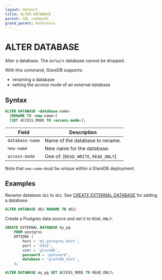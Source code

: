 ```yaml
---
layout: default
title: ALTER DATABASE
parent: SQL commands
grand_parent: Reference
---
```


# ALTER DATABASE

Alter a database. The `default` database cannot be dropped.

With this command, GlareDB supports:

- renaming a database
- setting the access mode of an external database

## Syntax

```sql
ALTER DATABASE <database-name>
  [RENAME TO <new-name>]
  [SET ACCESS_MODE TO <access-mode>];
```

| Field           | Description                           |
| --------------- | ------------------------------------- |
| `database-name` | Name of the database to rename.       |
| `new-name`      | New name for the database.            |
| `access-mode`   | One of: \[`READ_WRITE`, `READ_ONLY`\] |

Note that `new-name` must be unique within a GlareDB deployment.

## Examples

Rename database `db1` to `db2`. See [CREATE EXTERNAL DATABASE] for adding a
database.

```sql
ALTER DATABASE db1 RENAME TO db2;
```

Create a Postgres data source and set it to `READ_ONLY`:

```sql
CREATE EXTERNAL DATABASE my_pg
    FROM postgres
    OPTIONS (
        host = 'my.postgres.host',
        port = '5432',
        user = 'glaredb',
        password = 'password',
        database = 'glaredb_test',
    );

ALTER DATABASE my_pg SET ACCESS_MODE TO READ_ONLY;
```

[CREATE EXTERNAL DATABASE]: /reference/sql-commands/create-external-database/
